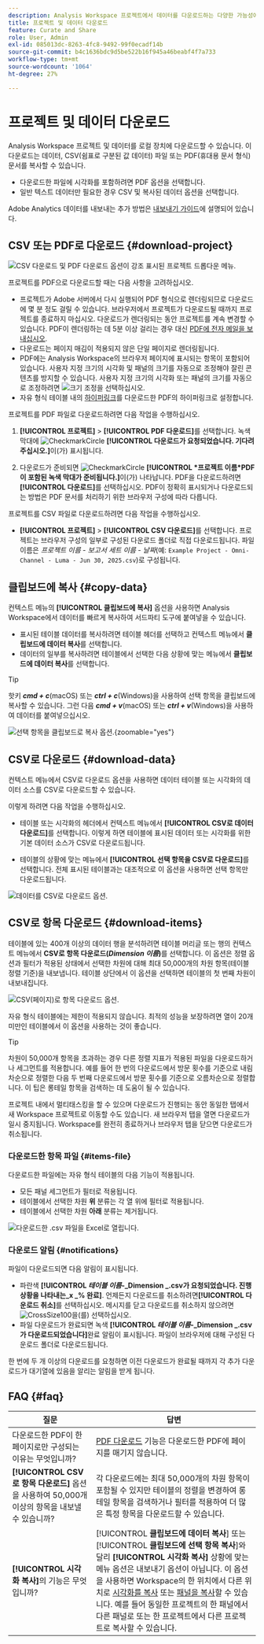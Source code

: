 ```yaml
---
description: Analysis Workspace 프로젝트에서 데이터를 다운로드하는 다양한 가능성에 대해 알아봅니다.
title: 프로젝트 및 데이터 다운로드
feature: Curate and Share
role: User, Admin
exl-id: 085013dc-8263-4fc8-9492-99f0ecadf14b
source-git-commit: b4c1636bdc9d5be522b16f945a46beabf4f7a733
workflow-type: tm+mt
source-wordcount: '1064'
ht-degree: 27%

---
```



# 프로젝트 및 데이터 다운로드

Analysis Workspace 프로젝트 및 데이터를 로컬 장치에 다운로드할 수 있습니다. 이 다운로드는 데이터, CSV(쉼표로 구분된 값 데이터) 파일 또는 PDF(휴대용 문서 형식) 문서를 복사할 수 있습니다.

* 다운로드한 파일에 시각화를 포함하려면 PDF 옵션을 선택합니다.
* 일반 텍스트 데이터만 필요한 경우 CSV 및 복사된 데이터 옵션을 선택합니다.

Adobe Analytics 데이터를 내보내는 추가 방법은 [내보내기 가이드](/help/export/home.md)에 설명되어 있습니다.

## CSV 또는 PDF로 다운로드 {#download-project}

![CSV 다운로드 및 PDF 다운로드 옵션이 강조 표시된 프로젝트 드롭다운 메뉴.](assets/download-project.png)

프로젝트를 PDF으로 다운로드할 때는 다음 사항을 고려하십시오.

* 프로젝트가 Adobe 서버에서 다시 실행되어 PDF 형식으로 렌더링되므로 다운로드에 몇 분 정도 걸릴 수 있습니다. 브라우저에서 프로젝트가 다운로드될 때까지 프로젝트를 종료하지 마십시오.  다운로드가 렌더링되는 동안 프로젝트를 계속 변경할 수 있습니다. PDF이 렌더링하는 데 5분 이상 걸리는 경우 대신 [PDF에 전자 메일을 보내십시오](../curate-share/send-schedule-files.md).
* 다운로드는 페이지 매김이 적용되지 않은 단일 페이지로 렌더링됩니다.
* PDF에는 Analysis Workspace의 브라우저 페이지에 표시되는 항목이 포함되어 있습니다. 사용자 지정 크기의 시각화 및 패널의 크기를 자동으로 조정해야 잘린 콘텐츠를 방지할 수 있습니다. 사용자 지정 크기의 시각화 또는 패널의 크기를 자동으로 조정하려면 ![크기 조정](/help/assets/icons/Resize.svg)을 선택하십시오.
* 자유 형식 테이블 내의 [하이퍼링크](/help/analyze/analysis-workspace/visualizations/freeform-table/freeform-table-hyperlinks.md)를 다운로드한 PDF의 하이퍼링크로 설정합니다.



프로젝트를 PDF 파일로 다운로드하려면 다음 작업을 수행하십시오.

1. **[!UICONTROL 프로젝트]** > **[!UICONTROL PDF 다운로드]**&#x200B;를 선택합니다.
녹색 막대에 ![CheckmarkCircle](/help/assets/icons/CheckmarkCircle.svg) **[!UICONTROL 다운로드가 요청되었습니다. 기다려 주십시오.]**&#x200B;이(가) 표시됩니다.

1. 다운로드가 준비되면 ![CheckmarkCircle](/help/assets/icons/CheckmarkCircle.svg) **[!UICONTROL *프로젝트 이름&#x200B;*PDF이 포함된 녹색 막대가 준비됩니다.]**&#x200B;이(가) 나타납니다.
PDF을 다운로드하려면&#x200B;**[!UICONTROL 다운로드]**&#x200B;를 선택하십시오. PDF이 정확히 표시되거나 다운로드되는 방법은 PDF 문서를 처리하기 위한 브라우저 구성에 따라 다릅니다.


프로젝트를 CSV 파일로 다운로드하려면 다음 작업을 수행하십시오.

* **[!UICONTROL 프로젝트]** > **[!UICONTROL CSV 다운로드]**&#x200B;를 선택합니다. 프로젝트는 브라우저 구성의 일부로 구성된 다운로드 폴더로 직접 다운로드됩니다. 파일 이름은 *프로젝트 이름* - *보고서 세트 이름* - *날짜*(예: `Example Project - Omni-Channel - Luma - Jun 30, 2025.csv`)로 구성됩니다.

## 클립보드에 복사 {#copy-data}

컨텍스트 메뉴의 **[!UICONTROL 클립보드에 복사]** 옵션을 사용하면 Analysis Workspace에서 데이터를 빠르게 복사하여 서드파티 도구에 붙여넣을 수 있습니다.

* 표시된 테이블 데이터를 복사하려면 테이블 헤더를 선택하고 컨텍스트 메뉴에서 **클립보드에 데이터 복사**&#x200B;를 선택합니다.
* 데이터의 일부를 복사하려면 테이블에서 선택한 다음 상황에 맞는 메뉴에서 **클립보드에 데이터 복사**&#x200B;를 선택합니다.

>[!TIP]
>
>핫키 **_cmd + c_**(macOS) 또는 **_ctrl + c_**(Windows)을 사용하여 선택 항목을 클립보드에 복사할 수 있습니다. 그런 다음 **_cmd + v_**(macOS) 또는 **_ctrl + v_**(Windows)을 사용하여 데이터를 붙여넣으십시오.


![선택 항목을 클립보드로 복사 옵션. ](assets/copy-clipboard.png){zoomable="yes"}

## CSV로 다운로드 {#download-data}

컨텍스트 메뉴에서 CSV로 다운로드 옵션을 사용하면 데이터 테이블 또는 시각화의 데이터 소스를 CSV로 다운로드할 수 있습니다.

이렇게 하려면 다음 작업을 수행하십시오.

* 테이블 또는 시각화의 헤더에서 컨텍스트 메뉴에서 **[!UICONTROL CSV로 데이터 다운로드]**&#x200B;를 선택합니다. 이렇게 하면 테이블에 표시된 데이터 또는 시각화를 위한 기본 데이터 소스가 CSV로 다운로드됩니다.

<!-- Only relevant as soon as CJA supports Map visualization 
  >[!NOTE]
  >
  >  Note: the Map visualization does not support this option.
-->

* 테이블의 상황에 맞는 메뉴에서 **[!UICONTROL 선택 항목을 CSV로 다운로드]**&#x200B;를 선택합니다. 전체 표시된 테이블과는 대조적으로 이 옵션을 사용하면 선택 항목만 다운로드됩니다.

![데이터를 CSV로 다운로드 옵션.](assets/download-data-as-csv.png)

## CSV로 항목 다운로드 {#download-items}

테이블에 있는 400개 이상의 데이터 행을 분석하려면 테이블 머리글 또는 행의 컨텍스트 메뉴에서 **CSV로 항목 다운로드(_Dimension 이름_)**&#x200B;를 선택합니다. 이 옵션은 정렬 옵션과 필터가 적용된 상태에서 선택한 차원에 대해 최대 50,000개의 차원 항목(테이블 정렬 기준)을 내보냅니다. 테이블 상단에서 이 옵션을 선택하면 테이블의 첫 번째 차원이 내보내집니다.

![CSV(페이지)로 항목 다운로드 옵션.](assets/download-items-as-csv.png)

자유 형식 테이블에는 제한이 적용되지 않습니다. 최적의 성능을 보장하려면 열이 20개 미만인 테이블에서 이 옵션을 사용하는 것이 좋습니다.

>[!TIP]
>
> 차원이 50,000개 항목을 초과하는 경우 다른 정렬 지표가 적용된 파일을 다운로드하거나 세그먼트를 적용합니다. 예를 들어 한 번의 다운로드에서 방문 횟수를 기준으로 내림차순으로 정렬한 다음 두 번째 다운로드에서 방문 횟수를 기준으로 오름차순으로 정렬합니다. 이 팁은 롱테일 항목을 검색하는 데 도움이 될 수 있습니다.

프로젝트 내에서 멀티태스킹을 할 수 있으며 다운로드가 진행되는 동안 동일한 탭에서 새 Workspace 프로젝트로 이동할 수도 있습니다. 새 브라우저 탭을 열면 다운로드가 일시 중지됩니다. Workspace를 완전히 종료하거나 브라우저 탭을 닫으면 다운로드가 취소됩니다.


### 다운로드한 항목 파일 {#items-file}

다운로드한 파일에는 자유 형식 테이블의 다음 기능이 적용됩니다.

* 모든 패널 세그먼트가 필터로 적용됩니다.
* 테이블에서 선택한 차원 **위** 분류는 각 열 위에 필터로 적용됩니다.
* 테이블에서 선택한 차원 **아래** 분류는 제거됩니다.

![다운로드한 .csv 파일을 Excel로 열립니다.](assets/download-items-file.png)

### 다운로드 알림 {#notifications}

파일이 다운로드되면 다음 알림이 표시됩니다.

* 파란색 **[!UICONTROL _테이블 이름&#x200B;_-_Dimension _.csv가 요청되었습니다. 진행 상황을 나타내는_x _% 완료]**. 언제든지 다운로드를 취소하려면&#x200B;**[!UICONTROL 다운로드 취소]**&#x200B;를 선택하십시오. 메시지를 닫고 다운로드를 취소하지 않으려면 ![CrossSize100](/help/assets/icons/CrossSize100.svg)을(를) 선택하십시오.
* 파일 다운로드가 완료되면 녹색 **[!UICONTROL _테이블 이름&#x200B;_-_Dimension _.csv가 다운로드되었습니다]**&#x200B;완료 알림이 표시됩니다. 파일이 브라우저에 대해 구성된 다운로드 폴더로 다운로드됩니다.

한 번에 두 개 이상의 다운로드를 요청하면 이전 다운로드가 완료될 때까지 각 추가 다운로드가 대기열에 있음을 알리는 알림을 받게 됩니다.


## FAQ {#faq}

| 질문 | 답변 |
| --- | --- |
| 다운로드한 PDF이 한 페이지로만 구성되는 이유는 무엇입니까? | [PDF 다운로드](#download-as-csv-or-pdf) 기능은 다운로드한 PDF에 페이지를 매기지 않습니다. |
| **[!UICONTROL CSV로 항목 다운로드]** 옵션을 사용하여 50,000개 이상의 항목을 내보낼 수 있습니까? | 각 다운로드에는 최대 50,000개의 차원 항목이 포함될 수 있지만 테이블의 정렬을 변경하여 롱테일 항목을 검색하거나 필터를 적용하여 더 많은 특정 항목을 다운로드할 수 있습니다. |
| **[!UICONTROL 시각화 복사]**&#x200B;의 기능은 무엇입니까? | [!UICONTROL **클립보드에 데이터 복사**] 또는 [!UICONTROL **클립보드에 선택 항목 복사**]&#x200B;와 달리 **[!UICONTROL 시각화 복사]** 상황에 맞는 메뉴 옵션은 내보내기 옵션이 아닙니다. 이 옵션을 사용하면 Workspace의 한 위치에서 다른 위치로 [시각화를 복사](/help/analyze/analysis-workspace/visualizations/freeform-analysis-visualizations.md#context-menu) 또는 [패널을 복사](/help/analyze/analysis-workspace/c-panels/panels.md#context-menu)할 수 있습니다. 예를 들어 동일한 프로젝트의 한 패널에서 다른 패널로 또는 한 프로젝트에서 다른 프로젝트로 복사할 수 있습니다. |



<!--

# Download 

There are several ways to export data from Analysis Workspace. The method you choose depends on what set of data you want to analyze and who needs to access it.

Exported data can be in the form of copied data, CSV, or PDF. A PDF is typically preferred if you want visualizations included in the file. CSV and copied data is preferred if you simply want plain-text data.

## Download a project as CSV or PDF {#download-project}

Consider the following when downloading projects:

* When downloading projects as a CSV or PDF, the project can be saved or unsaved when you request a project download. However, only saved projects can be [scheduled](/help/analyze/analysis-workspace/curate-share/t-schedule-report.md). 

* When downloading projects as a PDF:
  * Downloads can take several minutes to export because the project is re-run on Adobe servers before rendering in PDF format. We recommend not leaving the project until the PDF downloads in your browser. However, you can continue to make changes to the project while you wait. If a PDF takes longer than 5 minutes to render, you will be prompted to email it instead.
  * Downloads are rendered as a single page with no pagination applied.
  * PDF renderings contain what is on the page in Workspace. If a project has custom-sized visualizations and panels, you need to change them to be auto-sized (button in top-right corner) so that there will be no truncated content.
  * Any [hyperlinks](/help/analyze/analysis-workspace/visualizations/freeform-table/freeform-table-hyperlinks.md) that exist within freeform tables are not functional in the downloaded PDF. 

To download a project as a CSV or PDF file:

1. Do either of the following, depending on what format you want to download the project in:

   * **PDF:** Select **[!UICONTROL Project]** > **[!UICONTROL Download PDF]**.

     Choose this option if you want the downloaded file to contain all the displayed (visible) tables and visualizations in the project.

   * **CSV:** Select **[!UICONTROL Project]** > **[!UICONTROL Download CSV]**. 

     Choose this option if you want plain-text data.

   ![](assets/download-project.png)

1. (Conditional) If you chose to download a PDF, a message is shown after the project is ready to be downloaded. Click [!UICONTROL **Download**].
1. Click the **[!UICONTROL Download this file]** icon and save the file to a folder of your choice.

## Copy data to clipboard (hotkey: cmd + c) {#copy-data}

The right-click option **[!UICONTROL Copy to clipboard]** lets you quickly copy data from Workspace and paste it in a third-party tool. 

* If you want the displayed table copied, right-click the table header and choose **Copy data to clipboard**. 
* If you want a subset of data copied, make a selection in the table and then right-click > **Copy selection to clipboard**.

>[!TIP]
>
>You can use the hotkey `Ctrl+C` to copy your selection to the clipboard, then use `Ctrl+V` to paste it into a third-party tool.

![](assets/copy-selection.png)

## Download data as CSV {#download-data}

The right-click option **[!UICONTROL Download data as CSV]** allows you to download a table of data or the data source of any visualization as a CSV.

* From the header of any table or visualization, right-click and choose **[!UICONTROL Download data as CSV]**. This downloads the displayed data in the table or the underlying data source for a visualization as a CSV. 

  >[!NOTE]
  >
  >  Note: the Map visualization does not support this option.

* Within a table, right-click and choose **[!UICONTROL Download selection as CSV]**. Only the selection is downloaded with this option, as opposed to the full, displayed table.

![](assets/download-data-viz.png)

## Download items as CSV {#download-items}

If you want to analyze more than the visible 400 rows of data in a table, right-click the table header or any row and select **Download items as CSV (_Dimension name_)**. This option exports up to 50,000 dimension items (based on the table sort) for the selected dimension, with filters and segments applied. If you chose this option from the top of the table, the first dimension in the table will be exported. While no limits are enforced in the freeform table, it is recommended that the Download items option be used in tables with less than 20 columns to ensure optimal performance.

>[!TIP]
>
> If your dimension exceeds 50,000 items, download the file with different sort metrics applied or apply a filter. For example, sort descending by Visits in one download and then ascending by Visits in a second download. This tip can help you retrieve longer-tail items.

You can multi-task within the project and even navigate to a new Workspace project in the same tab while the download is in progress. The download pauses if you open a new browser tab. The download is canceled if you leave Workspace completely or close the browser tab.

![](assets/download-items.png)

### Downloaded items file 

Features of the table will be applied to the downloaded file as follows:

* All panel segments are applied as filters.
* Breakdowns **above** the selected dimension in the table are applied as filters above each column. 
* Breakdowns **below** the selected dimension in the table are removed.

In the example above, Page items are downloaded with the panel segment (New Visitors Customers) and components above (Marketing Channel = Email) applied as filters, and the components below (Mobile Device Type) removed from the downloaded CSV.

![](assets/downloaded-file.png)

### Download notifications

As the file downloads, you will see an informational notification with the progress. At any time, you can cancel the download by clicking **[!UICONTROL Cancel download]**. Closing the toast **will not** cancel the download. 

Once the file completes, you will see a completion notification and the file will download to your browser.

If you request more than one download at a time, you will receive a notification that each additional download will be queued until the prior download completes.

![](assets/toast.png)

## FAQ {#faq}

| Question | Answer |
| --- | --- |
| Why is my downloaded PDF one page? | Workspace does not paginate downloaded PDFs at this time. |
| Can I export more than 50,000 items with the "Download items as CSV" option? | While each download can contain up to 50,000 dimension items, you can change the sort of your table to retrieve longer tail items, or apply a filter to download more specific items. |
| What does **[!UICONTROL Copy visualization]** do? | Unlike [!UICONTROL **Copy data to clipboard**] or [!UICONTROL **Copy selection to clipboard**], the **[!UICONTROL Copy visualization]** right-click option is not an export option. It allows you to copy a visualization or panel from one place in Workspace to another. For example, from one panel to another in the same project, or from one project to another project. [Intra-linking video](https://experienceleague.adobe.com/docs/analytics-learn/tutorials/analysis-workspace/visualizations/intra-linking-in-analysis-workspace.html) |

-->